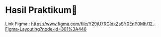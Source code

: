 # Hasil Praktikum:rocket:

Link Figma : https://www.figma.com/file/Y29jU7RGldkZsSY0EnP0Mh/12.-Figma-Layouting?node-id=301%3A446